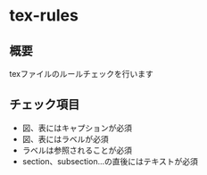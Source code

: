 # tex-rules

## 概要
texファイルのルールチェックを行います

## チェック項目
- 図、表にはキャプションが必須
- 図、表にはラベルが必須
- ラベルは参照されることが必須
- section、subsection...の直後にはテキストが必須
